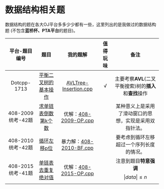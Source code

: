 # 数据结构相关题

数据结构的题在各大OJ平台多多少少都有一些，这里列出的是我做过的数据结构题 (不包含**蓝桥杯、PTA平台**的题目)。

| 平台-题目编号 | 题目 | 我的题解 | 值得玩味 |备注|
|:---:|:---:|:---:|:---:|:---:|
|Dotcpp-1713|[平衡二叉树的基本操作](https://www.dotcpp.com/oj/problem1713.html)|[AVLTree-Insertion.cpp](./AVLTree-Insertion.cpp)| √ | 主要考察**AVL**(二叉平衡搜索)树的**插入**和**查找**操作 |  
|408-2009统考-42题|[求单链表倒数第k个数](https://zhuanlan.zhihu.com/p/575348442)|优解：[408-2009-OP.cpp](./408-2009-OP.cpp)|  | 某种意义上是采用了滑动窗口的思想，实现是采用双指针法。 |  
|408-2010统考-42题|[循环左移p位](https://zhuanlan.zhihu.com/p/574160078)|暴力解：[408-2010-BF.cpp](./408-2010-BF.cpp)|  | 要考虑到循环左移超过一个序列长度的情况。 |  
|408-2015统考-41题|[单链表去重复绝对值](https://zhuanlan.zhihu.com/p/570729543)|优解：[408-2015-OP.cpp](./408-2015-OP.cpp)|  | 注意到题目**特意强调** $$ \left \| data \right \|  \le n $$ |

